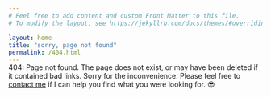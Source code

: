 ```yaml
---
# Feel free to add content and custom Front Matter to this file.
# To modify the layout, see https://jekyllrb.com/docs/themes/#overriding-theme-defaults

layout: home
title: "sorry, page not found"
permalink: /404.html
---
```

<p style="position:relative;top:-16px;padding-bottom:12px;">404: Page not found. The page does not exist, or may have been deleted if it contained bad links. Sorry for the inconvenience. Please feel free to <a href="https://jenett.org/contact/">contact me</a> if I can help you find what you were looking for. 😎</p>